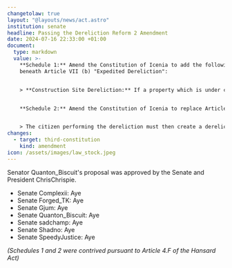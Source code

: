 ```yaml
---
changetolaw: true
layout: "@layouts/news/act.astro"
institution: senate
headline: Passing the Dereliction Reform 2 Amendment
date: 2024-07-16 22:33:00 +01:00
document:
  type: markdown
  value: >-
    **Schedule 1:** Amend the Constitution of Icenia to add the following
    beneath Article VII (b) "Expedited Dereliction":


    > **Construction Site Dereliction:** If a property which is under construction has had no significant work on it completed within the past month, the Secretary of the Interior may create a dereliction thread in which they notify the property owner that they have a week, or an agreed upon time frame, to complete a designated amount of work on the property. If this work is not completed within the deadline, the Secretary of the Interior may immediately seize the property.


    **Schedule 2:** Amend the Constitution of Icenia to replace Article VII (b) "Shop Dereliction" (2) with the following:


    > The citizen performing the dereliction must then create a dereliction thread in which they petition the Secretary of the Interior and clearly state why the shop should be derelicted citing reasons such as lack of inventory and provide a clear plan and timeframe for what they will do with the shop, should they succeed in the dereliction. 
changes:
  - target: third-constitution
    kind: amendment
icon: /assets/images/law_stock.jpeg
---
```

Senator Quanton_Biscuit's proposal was approved by the Senate and President ChrisChrispie.<!--more-->

- Senate Complexii: Aye
- Senate Forged_TK: Aye
- Senate Gjum: Aye
- Senate Quanton_Biscuit: Aye
- Senate sadchamp: Aye
- Senate Shadno: Aye
- Senate SpeedyJustice: Aye

*(Schedules 1 and 2 were contrived pursuant to Article 4.F of the Hansard Act)*
